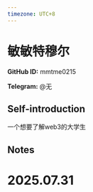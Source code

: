 ```yaml
---
timezone: UTC+8
---
```


# 敏敏特穆尔

**GitHub ID:** mmtme0215

**Telegram:** @无

## Self-introduction

一个想要了解web3的大学生

## Notes

<!-- Content_START -->

# 2025.07.31


<!-- Content_END -->
